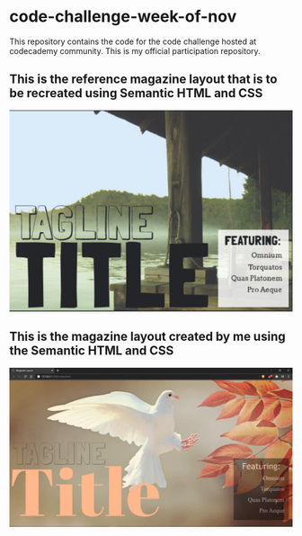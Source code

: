# code-challenge-week-of-nov
This repository contains the code for the code challenge hosted at codecademy community. This is my official participation repository.



## This is the reference magazine layout that is to be recreated using Semantic HTML and CSS
![reference image](./reference-replicate.jpeg)



## This is the magazine layout created by me using the Semantic HTML and CSS
![magazine image](./webpage-illustration/index.png)
